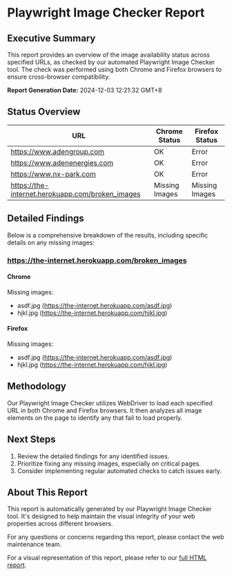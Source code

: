 # Playwright Image Checker Report

## Executive Summary

This report provides an overview of the image availability status across specified URLs, as checked by our automated Playwright Image Checker tool. The check was performed using both Chrome and Firefox browsers to ensure cross-browser compatibility.

**Report Generation Date:** 2024-12-03 12:21:32 GMT+8

## Status Overview

| URL | Chrome Status | Firefox Status |
|-----|---------------|----------------|
| https://www.adengroup.com | OK | Error |
| https://www.adenenergies.com | OK | Error |
| https://www.nx-park.com | OK | Error |
| https://the-internet.herokuapp.com/broken_images | Missing Images | Missing Images |

## Detailed Findings

Below is a comprehensive breakdown of the results, including specific details on any missing images:

### https://the-internet.herokuapp.com/broken_images

#### Chrome

Missing images:
- asdf.jpg (https://the-internet.herokuapp.com/asdf.jpg)
- hjkl.jpg (https://the-internet.herokuapp.com/hjkl.jpg)

#### Firefox

Missing images:
- asdf.jpg (https://the-internet.herokuapp.com/asdf.jpg)
- hjkl.jpg (https://the-internet.herokuapp.com/hjkl.jpg)


## Methodology

Our Playwright Image Checker utilizes WebDriver to load each specified URL in both Chrome and Firefox browsers. It then analyzes all image elements on the page to identify any that fail to load properly.

## Next Steps

1. Review the detailed findings for any identified issues.
2. Prioritize fixing any missing images, especially on critical pages.
3. Consider implementing regular automated checks to catch issues early.

## About This Report

This report is automatically generated by our Playwright Image Checker tool. It's designed to help maintain the visual integrity of your web properties across different browsers.

For any questions or concerns regarding this report, please contact the web maintenance team.

For a visual representation of this report, please refer to our [full HTML report](https://adtpdn.github.io/playwright-image-checker/).
